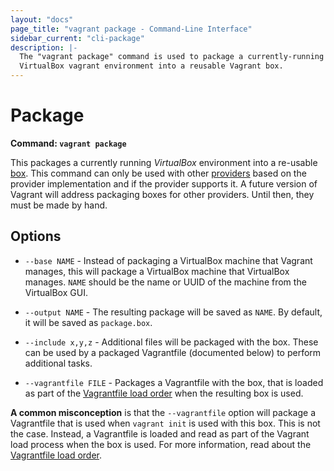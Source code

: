 ```yaml
---
layout: "docs"
page_title: "vagrant package - Command-Line Interface"
sidebar_current: "cli-package"
description: |-
  The "vagrant package" command is used to package a currently-running
  VirtualBox vagrant environment into a reusable Vagrant box.
---
```


# Package

**Command: `vagrant package`**

This packages a currently running _VirtualBox_ environment into a
re-usable [box](/docs/boxes.html). This command can only be used with
other [providers](/docs/providers/) based on the provider implementation
and if the provider supports it. A future version of Vagrant will
address packaging boxes for other providers. Until then, they must
be made by hand.

## Options

* `--base NAME` - Instead of packaging a VirtualBox machine that Vagrant
  manages, this will package a VirtualBox machine that VirtualBox manages.
  `NAME` should be the name or UUID of the machine from the VirtualBox GUI.

* `--output NAME` - The resulting package will be saved as `NAME`. By default,
  it will be saved as `package.box`.

* `--include x,y,z` - Additional files will be packaged with the box. These
  can be used by a packaged Vagrantfile (documented below) to perform additional
  tasks.

* `--vagrantfile FILE` - Packages a Vagrantfile with the box, that is loaded
  as part of the [Vagrantfile load order](/docs/vagrantfile/#load-order)
  when the resulting box is used.

<div class="alert alert-info">
  <strong>A common misconception</strong> is that the <code>--vagrantfile</code>
  option will package a Vagrantfile that is used when <code>vagrant init</code>
  is used with this box. This is not the case. Instead, a Vagrantfile
  is loaded and read as part of the Vagrant load process when the box is
  used. For more information, read about the
  <a href="/docs/vagrantfile/#load-order">Vagrantfile load order</a>.
</div>
